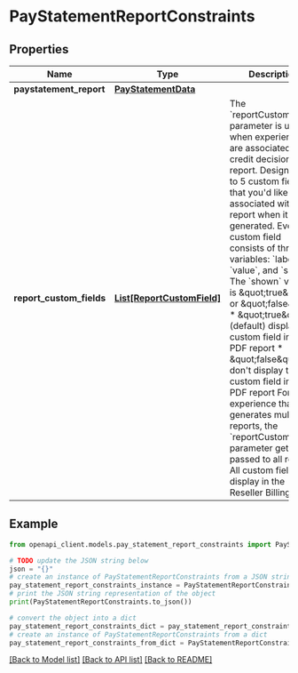# PayStatementReportConstraints


## Properties

Name | Type | Description | Notes
------------ | ------------- | ------------- | -------------
**paystatement_report** | [**PayStatementData**](PayStatementData.md) |  | 
**report_custom_fields** | [**List[ReportCustomField]**](ReportCustomField.md) | The &#x60;reportCustomFields&#x60; parameter is used when experiences are associated with a credit decisioning report.  Designate up to 5 custom fields that you&#39;d like associated with the report when it&#39;s generated. Every custom field consists of three variables: &#x60;label&#x60;, &#x60;value&#x60;, and &#x60;shown&#x60;. The &#x60;shown&#x60; variable is \&quot;true\&quot; or \&quot;false\&quot;. * \&quot;true\&quot;: (default) display the custom field in the PDF report * \&quot;false\&quot;: don&#39;t display the custom field in the PDF report  For an experience that generates multiple reports, the &#x60;reportCustomFields&#x60; parameter gets passed to all reports.  All custom fields display in the Reseller Billing API. | [optional] 

## Example

```python
from openapi_client.models.pay_statement_report_constraints import PayStatementReportConstraints

# TODO update the JSON string below
json = "{}"
# create an instance of PayStatementReportConstraints from a JSON string
pay_statement_report_constraints_instance = PayStatementReportConstraints.from_json(json)
# print the JSON string representation of the object
print(PayStatementReportConstraints.to_json())

# convert the object into a dict
pay_statement_report_constraints_dict = pay_statement_report_constraints_instance.to_dict()
# create an instance of PayStatementReportConstraints from a dict
pay_statement_report_constraints_from_dict = PayStatementReportConstraints.from_dict(pay_statement_report_constraints_dict)
```
[[Back to Model list]](../README.md#documentation-for-models) [[Back to API list]](../README.md#documentation-for-api-endpoints) [[Back to README]](../README.md)


